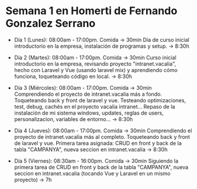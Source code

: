 # Semana 1 en Homerti de Fernando Gonzalez Serrano

- Día 1 (Lunes):
08:00am - 17:00pm.
Comida -> 30min
Día de curso inicial introductorio en la empresa, instalación de programas y setup. -> 8:30h

- Día 2 (Martes):
08:00am - 17:00pm.
Comida -> 30min
Curso inicial introductorio en la empresa, revisando proyecto "intranet.vacalia", hecho con Laravel y Vue (usando laravel mix) y aprendiendo cómo funciona, toqueteando código en local. -> 8:30h

- Día 3 (Miércoles):
08:00am - 17:00pm.
Comida -> 30min
Comprendiendo el proyecto de intranet.vacalia más a fondo.
Toqueteando back y front de laravel y vue.
Testeando optimizaciones, test, debug, cachés en el proyecto vacalia intranet...
Repaso de la instalación de mi sistema windows, updates, reglas de users,
personalizacion, variables de entorno...
-> 8:30h

- Día 4 (Jueves):
08:00am - 17:00pm.
Comida -> 30min
Comprendiendo el proyecto de intranet.vacalia más al completo.
Toqueteando back y front de laravel y vue.
Primera tarea asignada:
CRUD en front y back de la tabla "CAMPANYA", nueva seccion
en intranet.vacalia
-> 8:30h

- Día 5 (Viernes):
08:30am - 16:00pm.
Comida -> 30min
Siguiendo la primera tarea de CRUD en front y back de la tabla "CAMPANYA", nueva seccion en intranet.vacalia
(tocando Vue y Laravel en un mismo proyecto)
-> 7h
